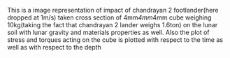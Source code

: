 This is a image representation of impact of chandrayan 2 footlander(here dropped at 1m/s) taken cross section of 4mm*4mm*4mm cube weighing 10kg(taking the fact that chandrayan 2 
lander weighs 1.6ton) on the lunar soil with lunar gravity and materials properties as well. Also the plot of stress and torques
acting on the cube is plotted with respect to the time as well as with respect to the depth 
